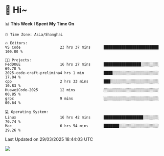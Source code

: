 # 👋 Hi~

<!--START_SECTION:waka-->
📊 **This Week I Spent My Time On** 

```text
🕑︎ Time Zone: Asia/Shanghai

🔥 Editors: 
VS Code                  23 hrs 37 mins      █████████████████████████   100.00 % 

🐱‍💻 Projects: 
FedDOGE                  16 hrs 27 mins      █████████████████░░░░░░░░   69.70 % 
2025-code-craft-prelimina4 hrs 1 min         ████░░░░░░░░░░░░░░░░░░░░░   17.04 % 
cpp                      2 hrs 33 mins       ███░░░░░░░░░░░░░░░░░░░░░░   10.83 % 
HuaweiCode-2025          12 mins             ░░░░░░░░░░░░░░░░░░░░░░░░░   00.85 % 
grpc                     9 mins              ░░░░░░░░░░░░░░░░░░░░░░░░░   00.64 % 

💻 Operating System: 
Linux                    16 hrs 42 mins      ██████████████████░░░░░░░   70.74 % 
Mac                      6 hrs 54 mins       ███████░░░░░░░░░░░░░░░░░░   29.26 % 
```


 Last Updated on 29/03/2025 18:44:03 UTC
<!--END_SECTION:waka-->

![](https://komarev.com/ghpvc/?username=lvdongyi&label=Profile%20views&color=0e75b6&style=flat)
<!---
lvdongyi/lvdongyi is a ✨ special ✨ repository because its `README.md` (this file) appears on your GitHub profile.
You can click the Preview link to take a look at your changes.
--->
